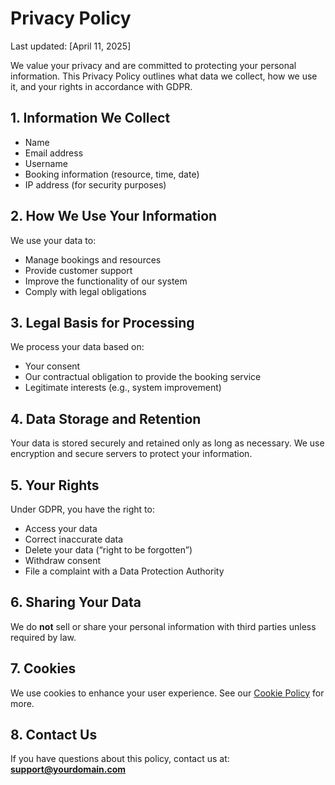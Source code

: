 # Privacy Policy

Last updated: [April 11, 2025]

We value your privacy and are committed to protecting your personal information. This Privacy Policy outlines what data we collect, how we use it, and your rights in accordance with GDPR.

## 1. Information We Collect
- Name
- Email address
- Username
- Booking information (resource, time, date)
- IP address (for security purposes)

## 2. How We Use Your Information
We use your data to:
- Manage bookings and resources
- Provide customer support
- Improve the functionality of our system
- Comply with legal obligations

## 3. Legal Basis for Processing
We process your data based on:
- Your consent
- Our contractual obligation to provide the booking service
- Legitimate interests (e.g., system improvement)

## 4. Data Storage and Retention
Your data is stored securely and retained only as long as necessary. We use encryption and secure servers to protect your information.

## 5. Your Rights
Under GDPR, you have the right to:
- Access your data
- Correct inaccurate data
- Delete your data (“right to be forgotten”)
- Withdraw consent
- File a complaint with a Data Protection Authority

## 6. Sharing Your Data
We do **not** sell or share your personal information with third parties unless required by law.

## 7. Cookies
We use cookies to enhance your user experience. See our [Cookie Policy](/cookiepolicy) for more.

## 8. Contact Us
If you have questions about this policy, contact us at: **support@yourdomain.com**

